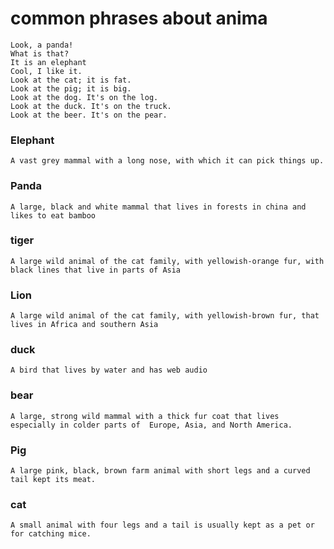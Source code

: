 # common phrases about anima

	Look, a panda!
	What is that?
	It is an elephant
	Cool, I like it.
	Look at the cat; it is fat.
	Look at the pig; it is big.
	Look at the dog. It's on the log.
	Look at the duck. It's on the truck.
	Look at the beer. It's on the pear.

### Elephant 
	A vast grey mammal with a long nose, with which it can pick things up.
### Panda 
	A large, black and white mammal that lives in forests in china and likes to eat bamboo
###  tiger 
	A large wild animal of the cat family, with yellowish-orange fur, with black lines that live in parts of Asia
### Lion  
	A large wild animal of the cat family, with yellowish-brown fur, that lives in Africa and southern Asia
### duck 
	A bird that lives by water and has web audio
### bear 
	A large, strong wild mammal with a thick fur coat that lives especially in colder parts of  Europe, Asia, and North America.
### Pig 
	A large pink, black, brown farm animal with short legs and a curved tail kept its meat.
### cat 
	A small animal with four legs and a tail is usually kept as a pet or for catching mice.